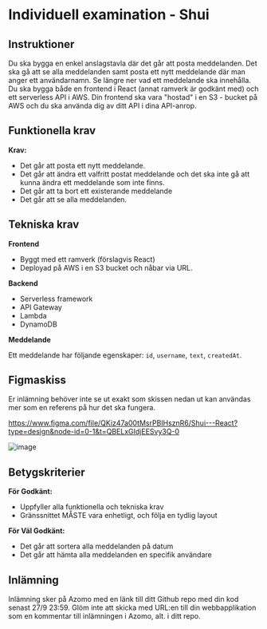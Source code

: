 # Individuell examination - Shui

## Instruktioner
Du ska bygga en enkel anslagstavla där det går att posta meddelanden. Det ska gå att se alla meddelanden samt posta ett nytt meddelande där man anger ett användarnamn. Se längre ner vad ett meddelande ska innehålla.
Du ska bygga både en frontend i React (annat ramverk är godkänt med) och ett serverless API i AWS. Din frontend ska vara "hostad" i en S3 - bucket på AWS och du ska använda dig av ditt API i dina API-anrop.


## Funktionella krav

**Krav:**
* Det går att posta ett nytt meddelande.
* Det går att ändra ett valfritt postat meddelande och det ska inte gå att kunna ändra ett meddelande som inte finns.
* Det går att ta bort ett existerande meddelande
* Det går att se alla meddelanden.

## Tekniska krav

**Frontend**

* Byggt med ett ramverk (förslagvis React)
* Deployad på AWS i en S3 bucket och nåbar via URL.

**Backend**

* Serverless framework
* API Gateway
* Lambda
* DynamoDB

**Meddelande**

Ett meddelande har följande egenskaper: `id`, `username`, `text`, `createdAt`.

## Figmaskiss

Er inlämning behöver inte se ut exakt som skissen nedan ut kan användas mer som en referens på hur det ska fungera.

https://www.figma.com/file/QKiz47a00tMsrPBIHsznR6/Shui---React?type=design&node-id=0-1&t=QBELxGIdjEESvy3Q-0

![image](https://github.com/user-attachments/assets/6c3a3497-bd60-4044-95d0-dfe4983b6897)

## Betygskriterier

**För Godkänt:**
* Uppfyller alla funktionella och tekniska krav
* Gränssnittet MÅSTE vara enhetligt, och följa en tydlig layout

**För Väl Godkänt:**
* Det går att sortera alla meddelanden på datum
* Det går att hämta alla meddelanden en specifik användare

## Inlämning

Inlämning sker på Azomo med en länk till ditt Github repo med din kod senast 27/9 23:59. Glöm inte att skicka med URL:en till din webbapplikation som en kommentar till inlämningen i Azomo, alt. i ditt repo.

